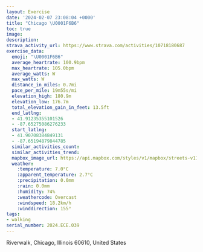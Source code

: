 ```yaml
---
layout: Exercise
date: '2024-02-07 23:08:04 +0000'
title: "Chicago \U0001F6B6"
toc: true
image:
description:
strava_activity_url: https://www.strava.com/activities/10718180687
exercise_data:
  emoji: "\U0001F6B6"
  average_heartrate: 100.9bpm
  max_heartrate: 105.0bpm
  average_watts: W
  max_watts: W
  distance_in_miles: 0.7mi
  pace_per_mile: 19m55s/mi
  elevation_high: 180.9m
  elevation_low: 176.7m
  total_elevation_gain_in_feet: 13.5ft
  end_latlng:
  - 41.91235355101526
  - -87.65275086276233
  start_latlng:
  - 41.90708384849131
  - -87.65194879844785
  similar_activities_count:
  similar_activities_trend:
  mapbox_image_url: https://api.mapbox.com/styles/v1/mapbox/streets-v11/static/path-5+787af2-1.0(ijx~Fnz~uOMHe%40N%5BDo%40eBIUEe%40EEIEK%40_%40Jm%40DWC%7B%40BMEg%40B),pin-s-s+e5b22e(-87.65368,41.90901),pin-s-f+89ae00(-87.65306,41.91095000000002)/auto/800x800?access_token=pk.eyJ1Ijoiam9zaGJlY2ttYW4iLCJhIjoiY205eWR2aDd1MWZ6djJrbXc4a3M0bWZleiJ9.XiG9OWkNcZk2QzjJbxLB4A
  weather:
    :temperature: 7.0°C
    :apparent_temperature: 2.7°C
    :precipitation: 0.0mm
    :rain: 0.0mm
    :humidity: 74%
    :weathercode: Overcast
    :windspeed: 18.2km/h
    :winddirection: 155°
tags:
- walking
serial_number: 2024.ECE.039
---
```

Riverwalk, Chicago, Illinois 60610, United States
